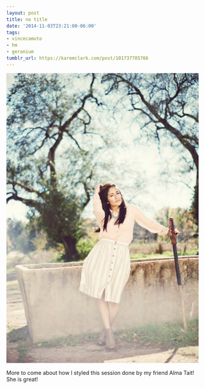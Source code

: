 ```yaml
---
layout: post
title: no title
date: '2014-11-03T23:21:00-06:00'
tags:
- vincecamuto
- hm
- geranium
tumblr_url: https://karemclark.com/post/101737785766
---
```

 ![](/tumblr_files/tumblr_nei1jzp2Zh1u2lcj1o1_640.jpg)  

More to come about how I styled this session done by my friend Alma Tait! She is great!

